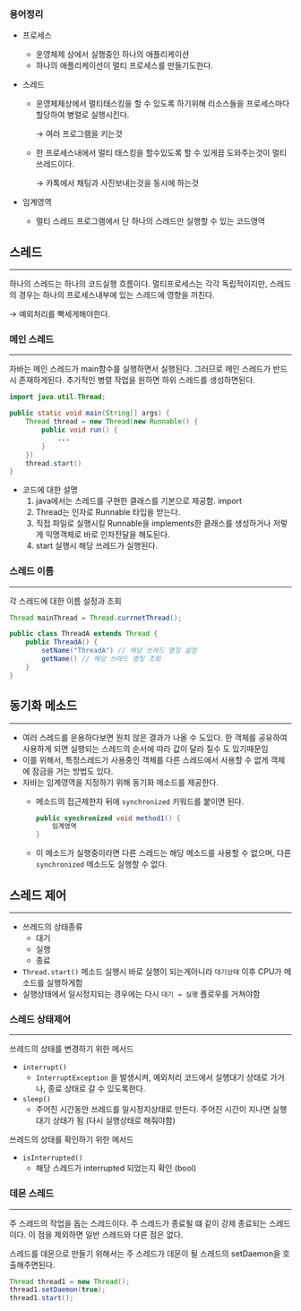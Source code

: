 ### 용어정리

- 프로세스
    - 운영체제 상에서 실행중인 하나의 애플리케이션
    - 하나의 애플리케이션이 멀티 프로세스를 만들기도한다.
- 스레드
    - 운영체제상에서 멀티태스킹을 할 수 있도록 하기위해 리소스들을 프로세스마다 할당하여 병렬로 실행시킨다.

        → 여러 프로그램을 키는것

    - 한 프로세스내에서 멀티 태스킹을  할수있도록 할 수 있게끔 도와주는것이 멀티쓰레드이다.

        → 카톡에서 채팅과 사진보내는것을 동시에 하는것

- 임계영역
    - 멀티  스레드 프로그램에서 단 하나의 스레드만 실행할 수 있는 코드영역

## 스레드

---

하나의 스레드는 하나의 코드실행 흐름이다. 멀티프로세스는 각각 독립적이지만, 스레드의 경우는 하나의 프로세스내부에 있는 스레드에 영향을 끼친다.

→ 예외처리를 빡세게해야한다.

### 메인 스레드

---

자바는 메인 스레드가 main함수를 실행하면서 실행된다. 그러므로 메인 스레드가 반드시 존재하게된다. 추가적인 병렬 작업을 원하면 하위 스레드를 생성하면된다.

```java
import java.util.Thread;

public static void main(String[] args) {
	Thread thread = new Thread(new Runnable() {
		public void run() {
			...
		}
	})
	thread.start()
}
```

- 코드에 대한 설명
    1. java에서는 스레드를 구현한 클래스를 기본으로 제공함. import
    2. Thread는 인자로 Runnable 타입을 받는다.
    3. 직접 파일로 실행시킬 Runnable을 implements한 클래스를  생성하거나 저렇게 익명객체로 바로 인자전달을 해도된다.
    4. start 실행시 해당 쓰레드가 실행된다.

### 스레드 이름

---

각 스레드에 대한 이름 설정과 조회

```java
Thread mainThread = Thread.currnetThread();

public class ThreadA extends Thread {
	public ThreadA() {
		setName("ThreadA") // 해당 쓰레드 명칭 설정
		getName() // 해당 쓰레드 명칭 조회
	}
}

```

## 동기화 메소드

---

- 여러 스레드를 운용하다보면 원치 않은 결과가 나올 수 도있다. 한 객체를 공유하여 사용하게 되면 실행되는 스레드의 순서에 따라 값이 달라 질수 도 있기때문임
- 이를 위해서, 특정스레드가 사용중인 객체를 다른 스레드에서 사용할 수 없게 객체에 잠금을 거는 방법도 있다.
- 자바는 임계영역을 지정하기 위해 동기화 메소드를 제공한다.
    - 메소드의 접근제한자 뒤에 `synchronized` 키워드를 붙이면 된다.

        ```java
        public synchronized void method1() {
        	임계영역
        }
        ```

    - 이 메소드가 실행중이라면 다른 스레드는 해당 메소드를 사용할 수 없으며, 다른 `synchronized` 메소드도 실행할 수 없다.

## 스레드 제어

---

- 쓰레드의 상태종류
    - 대기
    - 실행
    - 종료
- `Thread.start()` 메소드 실행시 바로 실행이 되는게아니라  `대기상태` 이후 CPU가 메소드를 실행하게함
- 실행상태에서 일시정지되는 경우에는 다시 `대기 → 실행` 플로우를 거쳐야함

### 스레드 상태제어

---

쓰레드의 상태를 변경하기 위한 메서드

- `interrupt()`
    - `InterruptException`  을 발생시켜, 예외처리 코드에서 실행대기 상태로 가거나, 종료 상태로 갈 수 있도록한다.
- `sleep()`
    - 주어진 시간동안 쓰레드를 일시정지상태로 만든다. 주어진 시간이 지나면 실행대기 상태가 됨 (다시 실행상태로 해줘야함)

쓰레드의 상태를 확인하기 위한 메서드

- `isInterrupted()`
    - 해당 스레드가 interrupted 되었는지 확인 (bool)

### 데몬 스레드

---

주  스레드의 작업을 돕는 스레드이다. 주 스레드가 종료될 떄 같이 강제 종료되는 스레드이다. 이 점을 제외하면 일반 스레드와 다른 점은 없다.

스레드를 데몬으로 만들기 위해서는 주 스레드가 데몬이 될 스레드의 setDaemon을 호출해주면된다.

```java
Thread thread1 = new Thread();
thread1.setDaemon(true);
thread1.start();
```